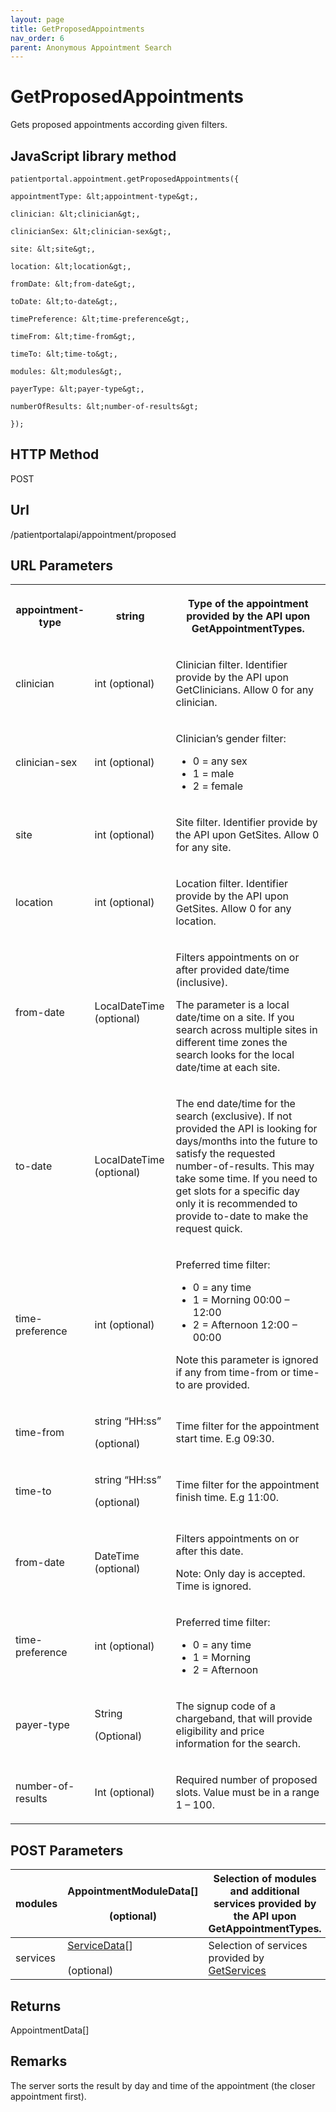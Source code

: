 ```yaml
---
layout: page
title: GetProposedAppointments
nav_order: 6
parent: Anonymous Appointment Search
---
```


# GetProposedAppointmentsGets proposed appointments according given filters.## JavaScript library method```patientportal.appointment.getProposedAppointments({appointmentType: &lt;appointment-type&gt;,clinician: &lt;clinician&gt;,clinicianSex: &lt;clinician-sex&gt;,site: &lt;site&gt;,location: &lt;location&gt;,fromDate: &lt;from-date&gt;,toDate: &lt;to-date&gt;,timePreference: &lt;time-preference&gt;,timeFrom: &lt;time-from&gt;,timeTo: &lt;time-to&gt;,modules: &lt;modules&gt;,payerType: &lt;payer-type&gt;,numberOfResults: &lt;number-of-results&gt;});```## HTTP MethodPOST## ****Url****/patientportalapi/appointment/proposed## URL Parameters<table><tbody><tr><th><p>appointment-type</p></th><th><p>string</p></th><th><p>Type of the appointment provided by the API upon GetAppointmentTypes.</p></th></tr><tr><td><p>clinician</p></td><td><p>int (optional)</p></td><td><p>Clinician filter. Identifier provide by the API upon GetClinicians. Allow 0 for any clinician.</p></td></tr><tr><td><p>clinician-sex</p></td><td><p>int (optional)</p></td><td><p>Clinician’s gender filter:</p><ul><li>0 = any sex</li><li>1 = male</li><li>2 = female</li></ul></td></tr><tr><td><p>site</p></td><td><p>int (optional)</p></td><td><p>Site filter. Identifier provide by the API upon GetSites. Allow 0 for any site.</p></td></tr><tr><td><p>location</p></td><td><p>int (optional)</p></td><td><p>Location filter. Identifier provide by the API upon GetSites. Allow 0 for any location.</p></td></tr><tr><td><p>from-date</p></td><td><p>LocalDateTime (optional)</p></td><td><p>Filters appointments on or after provided date/time (inclusive).</p><p>The parameter is a local date/time on a site. If you search across multiple sites in different time zones the search looks for the local date/time at each site.</p></td></tr><tr><td><p>to-date</p></td><td><p>LocalDateTime (optional)</p></td><td><p>The end date/time for the search (exclusive). If not provided the API is looking for days/months into the future to satisfy the requested number-of-results. This may take some time. If you need to get slots for a specific day only it is recommended to provide to-date to make the request quick.</p></td></tr><tr><td><p>time-preference</p></td><td><p>int (optional)</p></td><td><p>Preferred time filter:</p><ul><li>0 = any time</li><li>1 = Morning 00:00 – 12:00</li><li>2 = Afternoon 12:00 – 00:00</li></ul><p>Note this parameter is ignored if any from time-from or time-to are provided.</p></td></tr><tr><td><p>time-from</p></td><td><p>string “HH:ss”</p><p>(optional)</p></td><td><p>Time filter for the appointment start time. E.g 09:30.</p></td></tr><tr><td><p>time-to</p></td><td><p>string “HH:ss”</p><p>(optional)</p></td><td><p>Time filter for the appointment finish time. E.g 11:00.</p></td></tr><tr><td><p>from-date</p></td><td><p>DateTime (optional)</p></td><td><p>Filters appointments on or after this date.</p><p>Note: Only day is accepted. Time is ignored.</p></td></tr><tr><td><p>time-preference</p></td><td><p>int (optional)</p></td><td><p>Preferred time filter:</p><ul><li>0 = any time</li><li>1 = Morning</li><li>2 = Afternoon</li></ul></td></tr><tr><td><p>payer-type</p></td><td><p>String</p><p>(Optional)</p></td><td><p>The signup code of a chargeband, that will provide eligibility and price information for the search.</p></td></tr><tr><td><p>number-of-results</p></td><td><p>Int (optional)</p></td><td><p>Required number of proposed slots. Value must be in a range 1 – 100.</p></td></tr></tbody></table>## POST Parameters| modules | AppointmentModuleData\[\]<br><br>(optional) | Selection of modules and additional services provided by the API upon GetAppointmentTypes. || --- | --- | --- || services | [ServiceData](#_ServiceData)\[\]<br><br>(optional) | Selection of services provided by [GetServices](#_GetServices) |## ReturnsAppointmentData\[\]## RemarksThe server sorts the result by day and time of the appointment (the closer appointment first).